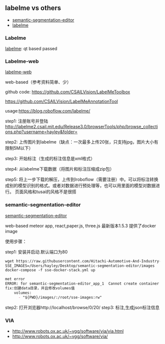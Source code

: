 ## labelme vs others

- [semantic-segmentation-editor](https://github.com/Hitachi-Automotive-And-Industry-Lab/semantic-segmentation-editor)
- [labelme](https://github.com/wkentaro/labelme)

### Labelme

[labelme](https://github.com/wkentaro/labelme): qt based passed 

### Labelme-web 
[labelme-web](http://labelme.csail.mit.edu/Release3.0/)

web-based（参考资料简单、少）

github code: https://github.com/CSAILVision/LabelMeToolbox

https://github.com/CSAILVision/LabelMeAnnotationTool

usage:https://blog.roboflow.com/labelme/

step1: 注册账号并登陆 http://labelme2.csail.mit.edu/Release3.0/browserTools/php/browse_collections.php?username=hayley&folder=

step2: 上传图片到labelme（缺点：一次最多上传20张，只支持jpg，图片大小有限制5M以下） 

step3: 开始标注（生成的标注信息是xml格式）

step4: 从labelme下载数据（将图片和标注压缩成zip包）

step5: 将上一步下载的解压，上传到lroboflow（需要注册）中。可以将标注转换成别的模型识别的格式。或者对数据进行预处理等，也可以用里面的模型对数据进行。
页面风格和tusai的风格不是很搭


### semantic-segmentation-editor
[semantic-segmentation-editor](https://github.com/Hitachi-Automotive-And-Industry-Lab/semantic-segmentation-editor)

web-based
meteor app, react,paper.js, three.js
最新版本1.5.3 提供了docker image 

使用步骤：

step1: 安装并启动.默认端口为80
```markdown
wget https://raw.githubusercontent.com/Hitachi-Automotive-And-Industry-Lab/semantic-segmentation-editor/master/sse-docker-stack.yml
SSE_IMAGES=/Users/hayley/Desktop/semantic-segmentation-editor/images 
docker-compose -f sse-docker-stack.yml up

met error
ERROR: for semantic-segmentation-editor_app_1  Cannot create container for service app: create .: volume name is too short, names should be at least two alphanumeric characters
fix:创建data目录，并且修改volumes值
    volumes:
      - "${PWD}/images/:/root/sse-images:rw"

```
step2: 打开浏览器http://localhost/browse/0/20/
step3: 标注,生成json标注信息

### VIA
 - http://www.robots.ox.ac.uk/~vgg/software/via/via.html
 - http://www.robots.ox.ac.uk/~vgg/software/via/